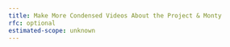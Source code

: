 ```yaml
---
title: Make More Condensed Videos About the Project & Monty
rfc: optional
estimated-scope: unknown
---
```

